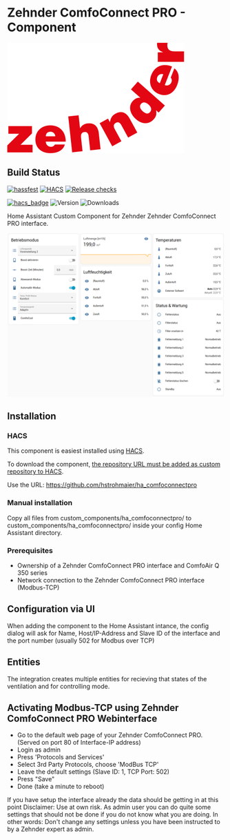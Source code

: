 # Zehnder ComfoConnect PRO - Component
![Zehnder logo](/zehnder.png)

## Build Status

[![hassfest](https://github.com/hstrohmaier/ha_comfoconnectpro/actions/workflows/hassfest.yaml/badge.svg?branch=main)](https://github.com/hstrohmaier/ha_comfoconnectpro/actions/workflows/hassfest.yaml)
[![HACS](https://github.com/hstrohmaier/ha_comfoconnectpro/actions/workflows/hacs.yaml/badge.svg?branch=main)](https://github.com/hstrohmaier/ha_comfoconnectpro/actions/workflows/hacs.yaml)
[![Release checks](https://github.com/hstrohmaier/ha_comfoconnectpro/actions/workflows/release.yaml/badge.svg?branch=main)](https://github.com/hstrohmaier/ha_comfoconnectpro/actions/workflows/release.yaml)


[![hacs_badge](https://img.shields.io/badge/HACS-Default-orange.svg)](https://github.com/hacs/integration)
![Version](https://img.shields.io/github/v/release/hstrohmaier/ha_comfoconnectpro?style=plastic)
![Downloads](https://img.shields.io/github/downloads/hstrohmaier/ha_comfoconnectpro/total)

Home Assistant Custom Component for Zehnder Zehnder ComfoConnect PRO interface. 

![Example screenshot of dashboard](/Screenshot.png)

## Installation

### HACS

This component is easiest installed using [HACS](https://github.com/custom-components/hacs).

To download the component, [the repository URL must be added as custom repository to HACS](https://hacs.xyz/docs/faq/custom_repositories/).

Use the URL: https://github.com/hstrohmaier/ha_comfoconnectpro

### Manual installation

Copy all files from custom_components/ha_comfoconnectpro/ to custom_components/ha_comfoconnectpro/ inside your config Home Assistant directory.

### Prerequisites
- Ownership of a Zehnder ComfoConnect PRO interface and ComfoAir Q 350 series
- Network connection to the Zehnder ComfoConnect PRO interface (Modbus-TCP)

## Configuration via UI
When adding the component to the Home Assistant intance, the config dialog will ask for Name, Host/IP-Address and Slave ID of the interface and the port number (usually 502 for Modbus over TCP)

## Entities

The integration creates multiple entities for recieving that states of the ventilation and for controlling mode.

## Activating Modbus-TCP using Zehnder ComfoConnect PRO Webinterface
- Go to the default web page of your Zehnder ComfoConnect PRO. (Served on port 80 of Interface-IP address)
- Login as admin
- Press 'Protocols and Services'
- Select 3rd Party Protocols, choose 'ModBus TCP'
- Leave the default settings (Slave ID: 1, TCP Port: 502)
- Press "Save"
- Done (take a minute to reboot)

If you have setup the interface already the data should be getting in at this point
Disclaimer: Use at own risk. As admin user you can do quite some settings that should not be done if you do not know what you are doing. In other words: Don't change any settings unless you have been instructed to by a Zehnder expert as admin.
